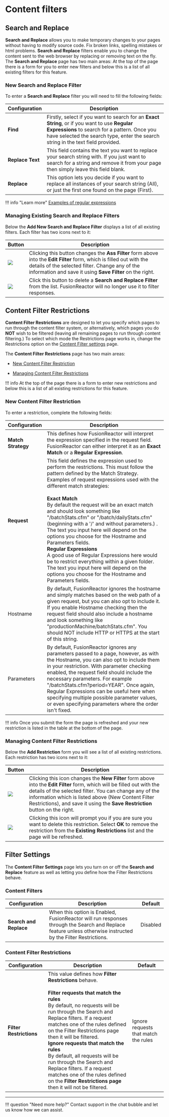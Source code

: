 # Content filters

## Search and Replace

**Search and Replace** allows you to make temporary changes to
your pages without having to modify source code. Fix broken links,
spelling mistakes or html problems. **Search and Replace** filters enable
you to change the content sent to the web browser by replacing or
removing text on the fly. The **Search and Replace** page has two main
areas: At the top of the page there is a form for you to enter new
filters and below this is a list of all existing filters for this
feature.

### New Search and Replace Filter

To enter a **Search and Replace** filter you will need to fill the following
fields:

|Configuration|Description|
|--- |--- |
|**Find**|Firstly, select if you want to search for an **Exact String**, or if you want to use **Regular Expressions** to search for a pattern. Once you have selected the search type, enter the search string in the text field provided.|
|**Replace Text**|This field contains the text you want to replace your search string with. If you just want to search for a string and remove it from your page then simply leave this field blank.|
|**Replace**|This option lets you decide if you want to replace all instances of your search string (All), or just the first one found on the page (First).|

!!! info "Learn more"
    [Examples of regular expressions](https://docs.oracle.com/javase/1.5.0/docs/api/java/util/regex/Pattern.html) 

### Managing Existing Search and Replace Filters

Below the **Add New Search and Replace Filter** displays a list of
all existing filters. Each filter has two icons next to it:

|Button|Description|
|--- |--- |
| ![](/attachments/245550192/245550203.png) |Clicking this button changes the **Ass Filter** form above into the **Edit Filter** form, which is filled out with the details of the selected filter. Change any of the information and save it using **Save Filter** on the right.|
| ![](/attachments/245550192/245550198.png) |Click this button to delete a **Search and Replace Filter** from the list. FusionReactor will no longer use it to filter responses.|

## Content Filter Restrictions

**Content Filter Restrictions** are designed to let you specify which pages
to run through the content filter system, or alternatively, which
pages you do **NOT** wish to be filtered (leaving all remaining pages to run
through content filtering.) To select which mode the Restrictions page
works in, change the Restrictions option on the [Content Filter settings](#filter-settings) page. 

The **Content Filter Restrictions** page has two main areas: 

* [New Content Filter Restriction](/Data-insights/Features/Requests/Content-Filters/#new-content-filter-restriction)

* [Managing Content Filter Restrictions](/Data-insights/Features/Requests/Content-Filters/#managing-content-filter-restrictions)

!!! info
    At the top of the page there is a form to enter new restrictions and below this is a list of all existing restrictions for this feature.


### New Content Filter Restriction

To enter a restriction, complete the following fields:

|Configuration|Description|
|--- |--- |
|**Match Strategy**|This defines how FusionReactor will interpret the expression specified in the request field. FusionReactor can either interpret it as an **Exact Match** or a **Regular Expression**.|
|**Request**|This field defines the expression used to perform the restrictions. This must follow the pattern defined by the Match Strategy.<br>Examples of request expressions used with the different match strategies:<br><br>**Exact Match**<br>By default the request will be an exact match and should look something like "/batchStats.cfm" or "/batch/dailyStats.cfm" (beginning with a '/' and without parameters.) . The text you input here will depend on the options you choose for the Hostname and Parameters fields.<br>**Regular Expressions**<br>A good use of Regular Expressions here would be to restrict everything within a given folder. The text you input here will depend on the options you choose for the Hostname and Parameters fields.|
|Hostname|By default, FusionReactor ignores the hostname and simply matches based on the web path of a given request, but you can also opt to include it. If you enable Hostname checking then the request field should also include a hostname and look something like "productionMachine/batchStats.cfm". You should NOT include HTTP or HTTPS at the start of this string.|
|Parameters|By default, FusionReactor ignores any parameters passed to a page, however, as with the Hostname, you can also opt to include them in your restriction. With parameter checking enabled, the request field should include the necessary parameters. For example "/batchStats.cfm?period=YEAR". Once again, Regular Expressions can be useful here when specifying multiple possible parameter values, or even specifying parameters where the order isn't fixed.|

!!! info
    Once you submit the form the page is refreshed and your new restriction is listed in the table at the bottom of the page.

### Managing Content Filter Restrictions

Below the **Add Restriction** form you will see a list of all existing
restrictions. Each restriction has two icons next to it:

|Button|Description|
|--- |--- |
| ![](/attachments/245550228/245550260.png) |Clicking this icon changes the **New Filter** form above into the **Edit Filter** form, which will be filled out with the details of the selected filter. You can change any of the information which is listed above (New Content Filter Restrictions), and save it using the **Save Restriction** button on the right.|
| ![](/attachments/245550228/245550245.png) |Clicking this icon will prompt you if you are sure you want to delete this restriction. Select **OK** to remove the restriction from the **Existing Restrictions** list and the page will be refreshed.|

## Filter Settings

The **Content Filter Settings** page lets you turn on or off the **Search and
Replace** feature as well as letting you define how the Filter Restrictions behave.

### Content Filters

|Configuration|Description|Default|
|--- |--- |--- |
|**Search and Replace**|When this option is Enabled, FusionReactor will run responses through the Search and Replace feature unless otherwise instructed by the Filter Restrictions.|Disabled|


### Content Filter Restrictions

|Configuration|Description|Default|
|--- |--- |--- |
|**Filter Restrictions**|This value defines how **Filter Restrictions** behave.<br><br>**Filter requests that match the rules**<br>By default, no requests will be run through the Search and Replace filters. If a request matches one of the rules defined on the Filter Restrictions page then it will be filtered.<br>**Ignore requests that match the rules**<br>By default, all requests will be run through the Search and Replace filters. If a request matches one of the rules defined on the **Filter Restrictions page** then it will not be filtered.|Ignore requests that match the rules|


___

!!! question "Need more help?"
    Contact support in the chat bubble and let us know how we can assist.